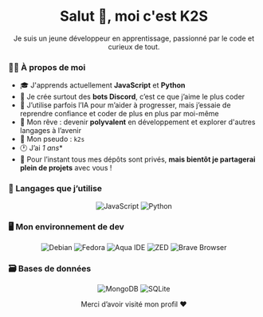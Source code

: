 <h1 align="center">Salut 👋, moi c'est K2S</h1>
<p align="center">Je suis un jeune développeur en apprentissage, passionné par le code et curieux de tout.</p>

### 🙋‍♂️ À propos de moi

- 🎓 J'apprends actuellement **JavaScript** et **Python**
- 🤖 Je crée surtout des **bots Discord**, c’est ce que j’aime le plus coder
- 🧠 J’utilise parfois l’IA pour m’aider à progresser, mais j’essaie de reprendre confiance et coder de plus en plus par moi-même
- 🚀 Mon rêve : devenir **polyvalent** en développement et explorer d'autres langages à l’avenir
- 📛 Mon pseudo : `k2s`  
- 🕐 J’ai **1* ans**
- 🔐 Pour l’instant tous mes dépôts sont privés, **mais bientôt je partagerai plein de projets** avec vous !

### 🔧 Langages que j’utilise

<div align="center">
    <img alt="JavaScript" src="https://img.shields.io/badge/JavaScript-%23f7df1e?style=for-the-badge&logo=javascript&logoColor=black" />
    <img alt="Python" src="https://img.shields.io/badge/Python-%233776ab?style=for-the-badge&logo=python&logoColor=white" />
</div>

### 🖥️ Mon environnement de dev

<div align="center">
    <img alt="Debian" src="https://img.shields.io/badge/Debian-%23000000?style=for-the-badge&logo=debian&logoColor=white" />
    <img alt="Fedora" src="https://img.shields.io/badge/Fedora-%233D9AE6?style=for-the-badge&logo=fedora&logoColor=white" />
    <img alt="Aqua IDE" src="https://img.shields.io/badge/Aqua%20IDE-%23000000?style=for-the-badge&logo=jetbrains&logoColor=white" />
    <img alt="ZED" src="https://img.shields.io/badge/ZED-%2366595C?style=for-the-badge&logo=zed&logoColor=white" />
    <img alt="Brave Browser" src="https://img.shields.io/badge/Brave-%23FF6D00?style=for-the-badge&logo=brave&logoColor=white" />
</div>

### 🗃️ Bases de données

<div align="center">
    <img alt="MongoDB" src="https://img.shields.io/badge/MongoDB-%2347A248?style=for-the-badge&logo=mongodb&logoColor=white" />
    <img alt="SQLite" src="https://img.shields.io/badge/SQLite-%23003B57?style=for-the-badge&logo=sqlite&logoColor=white" />
</div>

<p align="center">Merci d’avoir visité mon profil ❤️</p>
